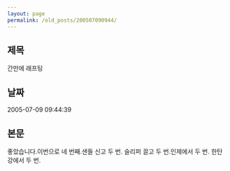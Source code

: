 ```yaml
---
layout: page
permalink: /old_posts/200507090944/
---
```


## 제목
간만에 래프팅

## 날짜
2005-07-09 09:44:39

## 본문
좋았습니다.이번으로 네 번째.샌들 신고 두 번. 슬리퍼 끌고 두 번.인제에서 두 번. 한탄강에서 두 번.